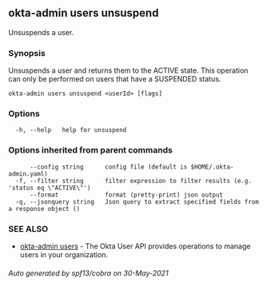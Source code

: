 ## okta-admin users unsuspend

Unsuspends a user.

### Synopsis

Unsuspends a user and returns them to the ACTIVE state. This operation can only be performed on users that have a SUSPENDED status.

```
okta-admin users unsuspend <userId> [flags]
```

### Options

```
  -h, --help   help for unsuspend
```

### Options inherited from parent commands

```
      --config string      config file (default is $HOME/.okta-admin.yaml)
  -f, --filter string      filter expression to filter results (e.g. 'status eq \"ACTIVE\"')
      --format             format (pretty-print) json output
  -q, --jsonquery string   Json query to extract specified fields from a response object ()
```

### SEE ALSO

* [okta-admin users](okta-admin_users.md)	 - The Okta User API provides operations to manage users in your organization.

###### Auto generated by spf13/cobra on 30-May-2021
